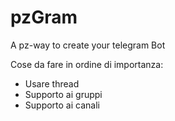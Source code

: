 # pzGram
A pz-way to create your telegram Bot

Cose da fare in ordine di importanza:
* Usare thread
* Supporto ai gruppi
* Supporto ai canali
